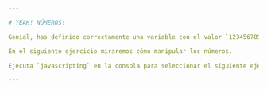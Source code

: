 ```yaml
---

# YEAH! NÚMEROS!

Genial, has definido correctamente una variable con el valor `123456789`.

En el siguiente ejercicio miraremos cómo manipular los números.

Ejecuta `javascripting` en la consola para seleccionar el siguiente ejercicio.

---
```

